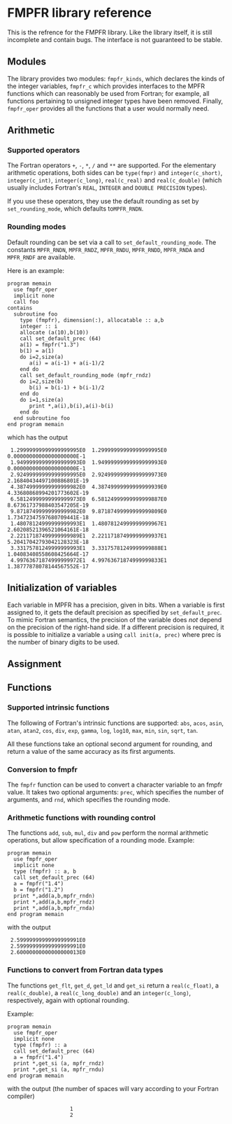 # FMPFR library reference

This is the refrence for the FMPFR library.  Like the library itself,
it is still incomplete and contain bugs.  The interface is not
guaranteed to be stable.

## Modules

The library provides two modules: `fmpfr_kinds`, which declares the kinds
of the integer variables, `fmpfr_c` which provides interfaces to the
MPFR functions which can reasonably be used from Fortran; for example,
all functions pertaining to unsigned integer types have been removed.
Finally, `fmpfr_oper` provides all the functions that a user would
normally need.

## Arithmetic

### Supported operators

The Fortran operators `+`, `-`, `*`, `/` and `**` are supported.  For
the elementary arithmetic operations, both sides can be `type(fmpr)`
and `integer(c_short)`, `integer(c_int)`, `integer(c_long)`,
`real(c_real)` and `real(c_double)` (which usually includes Fortran's
`REAL`, `INTEGER` and `DOUBLE PRECISION` types).

If you use these operators, they use the default rounding as set by
`set_rounding_mode`, which defaults to`MPFR_RNDN`.

### Rounding modes

Default rounding can be set via a call to `set_default_rounding_mode`.
The constants `MPFR_RNDN`, `MPFR_RNDZ`, `MPFR_RNDU`, `MPFR_RNDD`,
`MPFR_RNDA` and `MPFR_RNDF` are available.

Here is an example:

```
program memain
  use fmpfr_oper
  implicit none
  call foo
contains
  subroutine foo
    type (fmpfr), dimension(:), allocatable :: a,b
    integer :: i
    allocate (a(10),b(10))
    call set_default_prec (64)
    a(1) = fmpfr("1.3")
    b(1) = a(1)
    do i=2,size(a)
       a(i) = a(i-1) + a(i-1)/2
    end do
    call set_default_rounding_mode (mpfr_rndz)
    do i=2,size(b)
       b(i) = b(i-1) + b(i-1)/2
    end do
    do i=1,size(a)
       print *,a(i),b(i),a(i)-b(i)
    end do
  end subroutine foo
end program memain
```
which has the output
```
 1.29999999999999999995E0  1.29999999999999999995E0  0.00000000000000000000E-1 
 1.94999999999999999993E0  1.94999999999999999993E0  0.00000000000000000000E-1 
 2.92499999999999999995E0  2.92499999999999999973E0  2.16840434497100886801E-19 
 4.38749999999999999982E0  4.38749999999999999939E0  4.33680868994201773602E-19 
 6.58124999999999999973E0  6.58124999999999999887E0  8.67361737988403547205E-19 
 9.87187499999999999982E0  9.87187499999999999809E0  1.73472347597680709441E-18 
 1.48078124999999999993E1  1.48078124999999999967E1  2.60208521396521064161E-18 
 2.22117187499999999989E1  2.22117187499999999937E1  5.20417042793042128323E-18 
 3.33175781249999999993E1  3.33175781249999999888E1  1.04083408558608425664E-17 
 4.99763671874999999972E1  4.99763671874999999833E1  1.38777878078144567552E-17 
```

## Initialization of variables

Each variable in MPFR has a precision, given in bits.  When a variable is
first assigned to, it gets the default precision as specified by
`set_default_prec`.  To mimic Fortran semantics, the precision of the
variable does *not* depend on the precision of the right-hand side.
If a different precision is required, it is possible to initialize a
variable `a` using `call init(a, prec)` where prec is the number of binary
digits to be used.

## Assignment

## Functions

### Supported intrinsic functions

The following of Fortran's intrinsic functions are supported: `abs`,
`acos`, `asin`, `atan`, `atan2`, `cos`, `div`, `exp`, `gamma`, `log`,
`log10`, `max`, `min`, `sin`, `sqrt`, `tan`.

All these functions take an optional second argument for rounding, and return
a value of the same accuracy as its first arguments.

### Conversion to fmpfr

The `fmpfr` function can be used to convert a character variable to
an fmpfr value.  It takes two optional arguments: `prec`, which
specifies the number of arguments, and `rnd`, which specifies the
rounding mode.

### Arithmetic functions with rounding control

The functions `add`, `sub`, `mul`, `div` and `pow` perform the
normal arithmetic operations, but allow specification of a rounding
mode.  Example:
```
program memain
  use fmpfr_oper
  implicit none
  type (fmpfr) :: a, b
  call set_default_prec (64)
  a = fmpfr("1.4")
  b = fmpfr("1.2")
  print *,add(a,b,mpfr_rndn)
  print *,add(a,b,mpfr_rndz)
  print *,add(a,b,mpfr_rnda)
end program memain
```
with the output
```
 2.59999999999999999991E0 
 2.59999999999999999991E0 
 2.60000000000000000013E0
```

### Functions to convert from Fortran data types

The functions `get_flt`, `get_d`, `get_ld` and `get_si` return a
`real(c_float)`, a `real(c_double)`, a `real(c_long_double)` and an
`integer(c_long)`, respectively, again with optional rounding.

Example:
```
program memain
  use fmpfr_oper
  implicit none
  type (fmpfr) :: a
  call set_default_prec (64)
  a = fmpfr("1.4")
  print *,get_si (a, mpfr_rndz)
  print *,get_si (a, mpfr_rndu)
end program memain
```
with the output (the number of spaces will vary according
to your Fortran compiler)
```
                    1
                    2
```

